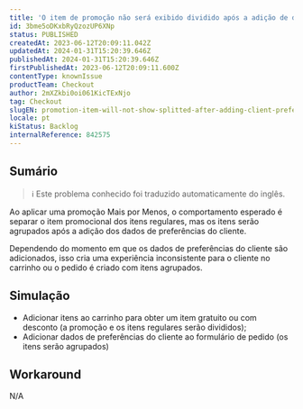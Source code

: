 ```yaml
---
title: 'O item de promoção não será exibido dividido após a adição de dados de preferências do cliente'
id: 3bme5oDKxbRyQzozUP6XNp
status: PUBLISHED
createdAt: 2023-06-12T20:09:11.042Z
updatedAt: 2024-01-31T15:20:39.646Z
publishedAt: 2024-01-31T15:20:39.646Z
firstPublishedAt: 2023-06-12T20:09:11.600Z
contentType: knownIssue
productTeam: Checkout
author: 2mXZkbi0oi061KicTExNjo
tag: Checkout
slugEN: promotion-item-will-not-show-splitted-after-adding-client-preferences-data
locale: pt
kiStatus: Backlog
internalReference: 842575
---
```


## Sumário

>ℹ️ Este problema conhecido foi traduzido automaticamente do inglês.


Ao aplicar uma promoção Mais por Menos, o comportamento esperado é separar o item promocional dos itens regulares, mas os itens serão agrupados após a adição dos dados de preferências do cliente.

Dependendo do momento em que os dados de preferências do cliente são adicionados, isso cria uma experiência inconsistente para o cliente no carrinho ou o pedido é criado com itens agrupados.

## Simulação



- Adicionar itens ao carrinho para obter um item gratuito ou com desconto (a promoção e os itens regulares serão divididos);
- Adicionar dados de preferências do cliente ao formulário de pedido (os itens serão agrupados)

## Workaround


N/A




